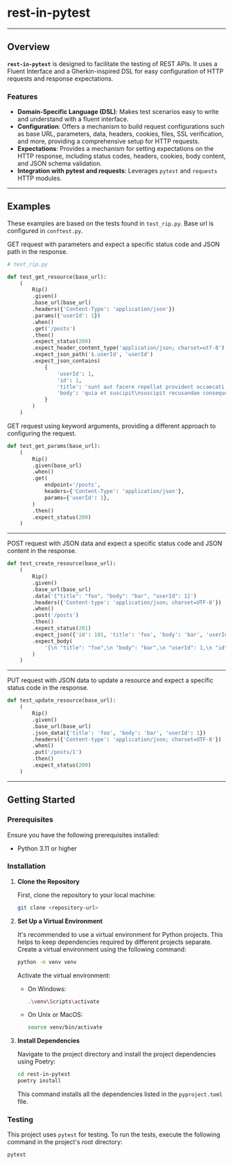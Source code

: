 # rest-in-pytest
---
## Overview
**`rest-in-pytest`** is designed to facilitate the testing of REST APIs. It uses a Fluent Interface and a Gherkin-inspired DSL for easy configuration of HTTP requests and response expectations. 

### Features
- **Domain-Specific Language (DSL)**: Makes test scenarios easy to write and understand with a fluent interface.
- **Configuration**:  Offers a mechanism to build request configurations such as base URL, parameters, data, headers, cookies, files, SSL verification, and more, providing a comprehensive setup for HTTP requests.
- **Expectations**: Provides a mechanism for setting expectations on the HTTP response, including status codes, headers, cookies, body content, and JSON schema validation.
- **Integration with pytest and requests**: Leverages `pytest` and `requests` HTTP modules.
---
## Examples
These examples are based on the tests found in `test_rip.py`. Base url is configured in `conftest.py`.

GET request with parameters and expect a specific status code and JSON path in the response.
```python
# test_rip.py

def test_get_resource(base_url):
    (
        Rip()
        .given()
        .base_url(base_url)
        .headers({'Content-Type': 'application/json'})
        .params({'userId': 1})
        .when()
        .get('/posts')
        .then()
        .expect_status(200)
        .expect_header_content_type('application/json; charset=utf-8')
        .expect_json_path('$.userId', 'userId')
        .expect_json_contains(
            {
                'userId': 1,
                'id': 1,
                'title': 'sunt aut facere repellat provident occaecati excepturi optio reprehenderit',
                'body': 'quia et suscipit\nsuscipit recusandae consequuntur expedita et cum\nreprehenderit molestiae ut ut quas totam\nnostrum rerum est autem sunt rem eveniet architecto',
            }
        )
    )
```

GET request using keyword arguments, providing a different approach to configuring the request.
```python
def test_get_params(base_url):
    (
        Rip()
        .given(base_url)
        .when()
        .get(
            endpoint='/posts',
            headers={'Content-Type': 'application/json'},
            params={'userId': 1},
        )
        .then()
        .expect_status(200)
    )
```
---

POST request with JSON data and expect a specific status code and JSON content in the response.
```python
def test_create_resource(base_url):
    (
        Rip()
        .given()
        .base_url(base_url)
        .data('{"title": "foo", "body": "bar", "userId": 1}')
        .headers({'Content-type': 'application/json; charset=UTF-8'})
        .when()
        .post('/posts')
        .then()
        .expect_status(201)
        .expect_json({'id': 101, 'title': 'foo', 'body': 'bar', 'userId': 1})
        .expect_body(
            '{\n "title": "foo",\n "body": "bar",\n "userId": 1,\n "id": 101\n}'
        )
    )
```
---

PUT request with JSON data to update a resource and expect a specific status code in the response.
```python
def test_update_resource(base_url):
    (
        Rip()
        .given()
        .base_url(base_url)
        .json_data({'title': 'foo', 'body': 'bar', 'userId': 1})
        .headers({'Content-type': 'application/json; charset=UTF-8'})
        .when()
        .put('/posts/1')
        .then()
        .expect_status(200)
    )
```
---
## Getting Started

### Prerequisites
Ensure you have the following prerequisites installed:

- Python 3.11 or higher

### Installation
1. **Clone the Repository**

   First, clone the repository to your local machine:

   ```bash
   git clone <repository-url>
   ```
   
2. **Set Up a Virtual Environment**

   It's recommended to use a virtual environment for Python projects. This helps to keep dependencies required by different projects separate. Create a virtual environment using the following command:

   ```bash
   python -m venv venv
   ```

   Activate the virtual environment:

   - On Windows:
     ```bash
     .\venv\Scripts\activate
     ```

   - On Unix or MacOS:
     ```bash
     source venv/bin/activate
     ```

3. **Install Dependencies**

   Navigate to the project directory and install the project dependencies using Poetry:

   ```bash
   cd rest-in-pytest
   poetry install
   ```
   This command installs all the dependencies listed in the `pyproject.toml` file.

### Testing
This project uses `pytest` for testing. To run the tests, execute the following command in the project's root directory:

```bash
pytest
```